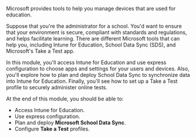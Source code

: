 Microsoft provides tools to help you manage devices that are used for education.

Suppose that you're the administrator for a school. You'd want to ensure that your environment is secure, compliant with standards and regulations, and helps facilitate learning. There are different Microsoft tools that can help you, including Intune for Education, School Data Sync (SDS), and Microsoft's Take a Test app.

In this module, you'll access Intune for Education and use express configuration to choose apps and settings for your users and devices. Also, you'll explore how to plan and deploy School Data Sync to synchronize data into Intune for Education. Finally, you'll see how to set up a Take a Test profile to securely administer online tests.

At the end of this module, you should be able to:

- Access Intune for Education.
- Use express configuration.
- Plan and deploy **Microsoft School Data Sync**.
- Configure **Take a Test** profiles.
